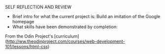 SELF REFLECTION AND REVIEW

- Brief intro for what the current project is: Build an imitation of the Google homepage
- What skills have been demonstrated by completion:


From the Odin Project's [curriculum] (http://ww.theodinproject.com/courses/web-development-101/lessons/html-css)
